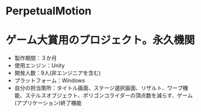 # PerpetualMotion
# ゲーム大賞用のプロジェクト。永久機関
* 製作期間：３か月
* 使用エンジン：Unity
* 開発人数：9人(非エンジニアを含む)
* プラットフォーム：Windows
* 自分の担当箇所：タイトル画面、ステージ選択画面、リザルト、ワープ機能、ステルスオブジェクト、ポリゴンコライダーの頂点数を減らす、ゲーム(アプリケーション)終了機能
